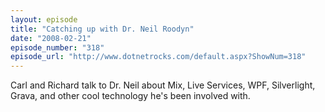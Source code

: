 ```yaml
---
layout: episode
title: "Catching up with Dr. Neil Roodyn"
date: "2008-02-21"
episode_number: "318"
episode_url: "http://www.dotnetrocks.com/default.aspx?ShowNum=318"
---
```


Carl and Richard talk to Dr. Neil about Mix, Live Services, WPF, Silverlight, Grava, and other cool technology he's been involved with.
